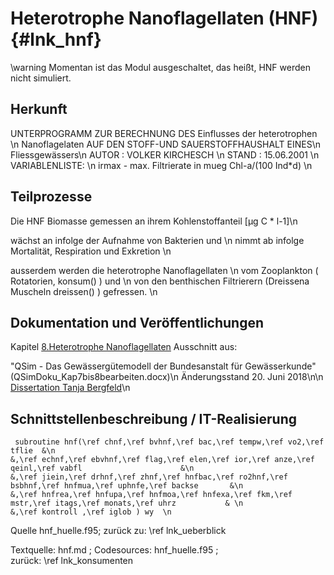Heterotrophe Nanoflagellaten (HNF)  {#lnk_hnf}
==================================

\warning Momentan ist das Modul ausgeschaltet, das heißt, HNF werden nicht
simuliert.


## Herkunft

UNTERPROGRAMM ZUR BERECHNUNG DES Einflusses der heterotrophen \n
Nanoflagelaten AUF DEN STOFF-UND SAUERSTOFFHAUSHALT EINES\n
Fliessgewässers\n
AUTOR :      VOLKER KIRCHESCH \n
STAND :      15.06.2001 \n
VARIABLENLISTE:   \n
irmax  - max. Filtrierate in mueg Chl-a/(100 Ind*d) \n

## Teilprozesse
Die HNF Biomasse gemessen an ihrem Kohlenstoffanteil [μg C * l-1]\n

wächst an infolge der Aufnahme von Bakterien und \n
nimmt ab infolge Mortalität, Respiration und Exkretion  \n

ausserdem werden die heterotrophe Nanoflagellaten \n
vom Zooplankton ( Rotatorien, konsum() ) und \n
von den benthischen Filtrierern (Dreissena Muscheln dreissen() ) gefressen. \n


## Dokumentation und Veröffentlichungen
Kapitel <a href="./pdf/HNF_QSimDoku.pdf" target="_blank">
8.Heterotrophe Nanoflagellaten</a> Ausschnitt aus:

"QSim - Das Gewässergütemodell der Bundesanstalt für Gewässerkunde" 
(QSimDoku_Kap7bis8bearbeiten.docx)\n
Änderungsstand 20. Juni 2018\n\n
<a href="./pdf/2002_Bergfeld_Dissertation_RhMoSa.pdf" target="_blank">
Dissertation Tanja Bergfeld</a>\n

## Schnittstellenbeschreibung / IT-Realisierung
     subroutine hnf(\ref chnf,\ref bvhnf,\ref bac,\ref tempw,\ref vo2,\ref tflie  &\n
    &,\ref echnf,\ref ebvhnf,\ref flag,\ref elen,\ref ior,\ref anze,\ref qeinl,\ref vabfl                      &\n
    &,\ref jiein,\ref drhnf,\ref zhnf,\ref hnfbac,\ref ro2hnf,\ref bsbhnf,\ref hnfmua,\ref uphnfe,\ref backse       &\n
    &,\ref hnfrea,\ref hnfupa,\ref hnfmoa,\ref hnfexa,\ref fkm,\ref mstr,\ref itags,\ref monats,\ref uhrz           & \n
    &,\ref kontroll ,\ref iglob ) wy  \n


Quelle hnf_huelle.f95; zurück zu: \ref lnk_ueberblick

Textquelle: hnf.md ; Codesources: hnf_huelle.f95 ;  
zurück: \ref lnk_konsumenten
 